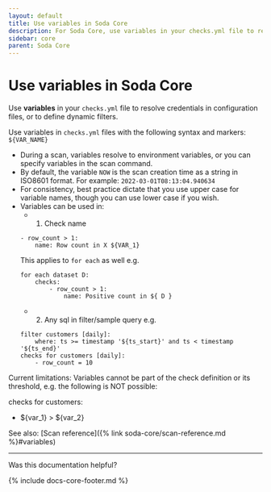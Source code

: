 ```yaml
---
layout: default
title: Use variables in Soda Core
description: For Soda Core, use variables in your checks.yml file to resolve credentials in configuration files, or to define dynamic filters.
sidebar: core
parent: Soda Core
---
```


# Use variables in Soda Core


Use **variables** in your `checks.yml` file to resolve credentials in configuration files, or to define dynamic filters.

Use variables in `checks.yml` files with the following syntax and markers: `${VAR_NAME}`

* During a scan, variables resolve to environment variables, or you can specify variables in the scan command.
* By default, the variable `NOW` is the scan creation time as a string in ISO8601 format. For example: `2022-03-01T08:13:04.940634`
* For consistency, best practice dictate that you use upper case for variable names, though you can use lower case if you wish.
* Variables can be used in:
    * 1. Check name
    ```
    - row_count > 1:
        name: Row count in X ${VAR_1}
    ```
    This applies to `for each` as well e.g.
    ```
    for each dataset D:
        checks:
            - row_count > 1:
                name: Positive count in ${ D }
    ```
    * 2. Any sql in filter/sample query e.g.
    ```
    filter customers [daily]:
        where: ts >= timestamp '${ts_start}' and ts < timestamp '${ts_end}'
    checks for customers [daily]:
        - row_count = 10
    ```

Current limitations:
Variables cannot be part of the check definition or its threshold, e.g. the following is NOT possible:

checks for customers:
  - ${var_1} > ${var_2}


See also: [Scan reference]({% link soda-core/scan-reference.md %}#variables)


---

Was this documentation helpful?

<!-- LikeBtn.com BEGIN -->
<span class="likebtn-wrapper" data-theme="tick" data-i18n_like="Yes" data-ef_voting="grow" data-show_dislike_label="true" data-counter_zero_show="true" data-i18n_dislike="No"></span>
<script>(function(d,e,s){if(d.getElementById("likebtn_wjs"))return;a=d.createElement(e);m=d.getElementsByTagName(e)[0];a.async=1;a.id="likebtn_wjs";a.src=s;m.parentNode.insertBefore(a, m)})(document,"script","//w.likebtn.com/js/w/widget.js");</script>
<!-- LikeBtn.com END -->

{% include docs-core-footer.md %}
